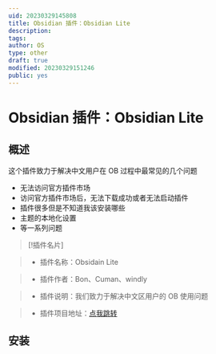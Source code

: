 ```yaml
---
uid: 20230329145808
title: Obsidian 插件：Obsidian Lite
description: 
tags: 
author: OS
type: other
draft: true
modified: 20230329151246
public: yes
---
```


# Obsidian 插件：Obsidian Lite

## 概述

这个插件致力于解决中文用户在 OB 过程中最常见的几个问题

- 无法访问官方插件市场
- 访问官方插件市场后，无法下载成功或者无法启动插件
- 插件很多但是不知道我该安装哪些
- 主题的本地化设置
- 等一系列问题

>[!插件名片]

>- 插件名称：Obsidain Lite

>- 插件作者：Bon、Cuman、windly

>- 插件说明：我们致力于解决中文区用户的 OB 使用问题

>- 插件项目地址：[点我跳转](https://github.com/Wanxp/obsidian-douban)

## 安装